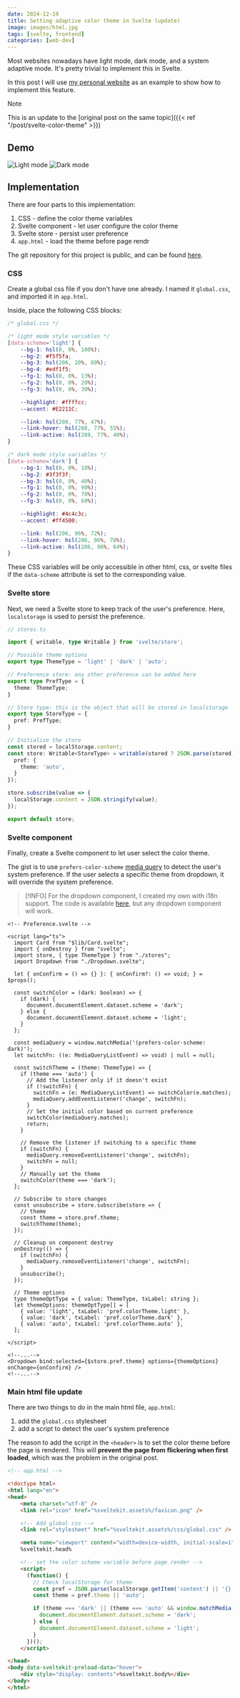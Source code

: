 ```yaml
---
date: 2024-12-19
title: Setting adaptive color theme in Svelte (update)
image: images/html.jpg
tags: [svelte, frontend]
categories: [web-dev]
---
```


Most websites nowadays have light mode, dark mode, and a system adaptive mode. It's pretty trivial to implement this in Svelte.

In this post I will use [my personal website](https://profile.junyi.me/) as an example to show how to implement this feature.

> [!NOTE]
> This is an update to the [original post on the same topic]({{< ref "/post/svelte-color-theme" >}})

## Demo
![Light mode](light.png)
![Dark mode](dark.png)

## Implementation

There are four parts to this implementation:
1. CSS - define the color theme variables
2. Svelte component - let user configure the color theme
3. Svelte store - persist user preference
4. `app.html` - load the theme before page rendr

The git repository for this project is public, and can be found [here](https://github.com/jywang99/myself).

### CSS
Create a global css file if you don't have one already. I named it `global.css`, and imported it in `app.html`.

Inside, place the following CSS blocks:

```css
/* global.css */

/* light mode style variables */
[data-scheme='light'] {
    --bg-1: hsl(0, 0%, 100%);
    --bg-2: #f5f5fa;
    --bg-3: hsl(206, 20%, 80%);
    --bg-4: #edf1f5;
    --fg-1: hsl(0, 0%, 13%);
    --fg-2: hsl(0, 0%, 20%);
    --fg-3: hsl(0, 0%, 30%);

    --highlight: #ffffcc;
    --accent: #E2211C;

    --link: hsl(208, 77%, 47%);
    --link-hover: hsl(208, 77%, 55%);
    --link-active: hsl(208, 77%, 40%);
}

/* dark mode style variables */
[data-scheme='dark'] {
    --bg-1: hsl(0, 0%, 18%);
    --bg-2: #3f3f3f;
    --bg-3: hsl(0, 0%, 40%);
    --fg-1: hsl(0, 0%, 90%);
    --fg-2: hsl(0, 0%, 70%);
    --fg-3: hsl(0, 0%, 60%);

    --highlight: #4c4c3c;
    --accent: #ff4500;

    --link: hsl(206, 96%, 72%);
    --link-hover: hsl(206, 96%, 78%);
    --link-active: hsl(206, 96%, 64%);
}
```

These CSS variables will be only accessible in other html, css, or svelte files if the `data-scheme` attribute is set to the corresponding value.

### Svelte store

Next, we need a Svelte store to keep track of the user's preference. Here, `localstorage` is used to persist the preference.

```ts
// stores.ts

import { writable, type Writable } from 'svelte/store';

// Possible theme options
export type ThemeType = 'light' | 'dark' | 'auto';

// Preference store: any other preference can be added here
export type PrefType = {
  theme: ThemeType;
}

// Store type: this is the object that will be stored in localstorage
export type StoreType = {
  pref: PrefType;
}

// Initialize the store
const stored = localStorage.content;
const store: Writable<StoreType> = writable(stored ? JSON.parse(stored) : {
  pref: {
    theme: 'auto',
  }
});

store.subscribe(value => {
  localStorage.content = JSON.stringify(value);
});

export default store;
```

### Svelte component

Finally, create a Svelte component to let user select the color theme.

The gist is to use `prefers-color-scheme` [media query](https://developer.mozilla.org/en-US/docs/Web/CSS/CSS_media_queries/Testing_media_queries) to detect the user's system preference. If the user selects a specific theme from dropdown, it will override the system preference.

> [!INFO]
> For the dropdown component, I created my own with i18n support. The code is available [here](https://github.com/jywang99/myself), but any dropdown component will work.

```svelte
<!-- Preference.svelte -->

<script lang="ts">
  import Card from "$lib/Card.svelte";
  import { onDestroy } from "svelte";
  import store, { type ThemeType } from "./stores";
  import Dropdown from "./Dropdown.svelte";

  let { onConfirm = () => {} }: { onConfirm?: () => void; } = $props();

  const switchColor = (dark: boolean) => {
    if (dark) {
      document.documentElement.dataset.scheme = 'dark';
    } else {
      document.documentElement.dataset.scheme = 'light';
    }
  };

  const mediaQuery = window.matchMedia('(prefers-color-scheme: dark)');
  let switchFn: ((e: MediaQueryListEvent) => void) | null = null;

  const switchTheme = (theme: ThemeType) => {
    if (theme === 'auto') {
      // Add the listener only if it doesn't exist
      if (!switchFn) {
        switchFn = (e: MediaQueryListEvent) => switchColor(e.matches);
        mediaQuery.addEventListener('change', switchFn);
      }
      // Set the initial color based on current preference
      switchColor(mediaQuery.matches);
      return;
    }

    // Remove the listener if switching to a specific theme
    if (switchFn) {
      mediaQuery.removeEventListener('change', switchFn);
      switchFn = null;
    }
    // Manually set the theme
    switchColor(theme === 'dark');
  };

  // Subscribe to store changes
  const unsubscribe = store.subscribe(store => {
    // theme
    const theme = store.pref.theme;
    switchTheme(theme);
  });

  // Cleanup on component destroy
  onDestroy(() => {
    if (switchFn) {
      mediaQuery.removeEventListener('change', switchFn);
    }
    unsubscribe();
  });

  // Theme options
  type themeOptType = { value: ThemeType, txLabel: string };
  let themeOptions: themeOptType[] = [
    { value: 'light', txLabel: 'pref.colorTheme.light' },
    { value: 'dark', txLabel: 'pref.colorTheme.dark' },
    { value: 'auto', txLabel: 'pref.colorTheme.auto' },
  ];

</script>

<!--...-->
<Dropdown bind:selected={$store.pref.theme} options={themeOptions} onChange={onConfirm} />
<!--...-->
```

### Main html file update

There are two things to do in the main html file, `app.html`:
1. add the `global.css` stylesheet
2. add a script to detect the user's system preference

The reason to add the script in the `<header>` is to set the color theme before the page is rendered. This will **prevent the page from flickering when first loaded**, which was the problem in the original post.

```html
<!-- app.html -->

<!doctype html>
<html lang="en">
<head>
    <meta charset="utf-8" />
    <link rel="icon" href="%sveltekit.assets%/favicon.png" />

    <!-- Add global css -->
    <link rel="stylesheet" href="%sveltekit.assets%/css/global.css" />

    <meta name="viewport" content="width=device-width, initial-scale=1" />
    %sveltekit.head%

    <!-- set the color scheme variable before page render -->
    <script>
      (function() {
        // Check localStorage for theme
        const pref = JSON.parse(localStorage.getItem('content') || '{}').pref || {}; // TODO: adjust this to your store structure
        const theme = pref.theme || 'auto';

        if (theme === 'dark' || (theme === 'auto' && window.matchMedia('(prefers-color-scheme: dark)').matches)) {
          document.documentElement.dataset.scheme = 'dark';
        } else {
          document.documentElement.dataset.scheme = 'light';
        }
      })();
    </script>

</head>
<body data-sveltekit-preload-data="hover">
    <div style="display: contents">%sveltekit.body%</div>
</body>
</html>
```

